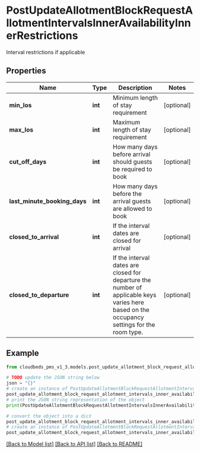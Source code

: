 # PostUpdateAllotmentBlockRequestAllotmentIntervalsInnerAvailabilityInnerRestrictions

Interval restrictions if applicable

## Properties

Name | Type | Description | Notes
------------ | ------------- | ------------- | -------------
**min_los** | **int** | Minimum length of stay requirement | [optional] 
**max_los** | **int** | Maximum length of stay requirement | [optional] 
**cut_off_days** | **int** | How many days before arrival should guests be required to book | [optional] 
**last_minute_booking_days** | **int** | How many days before the arrival guests are allowed to book | [optional] 
**closed_to_arrival** | **int** | If the interval dates are closed for arrival | [optional] 
**closed_to_departure** | **int** | If the interval dates are closed for departure the number of applicable keys varies here based on the occupancy settings for the room type. | [optional] 

## Example

```python
from cloudbeds_pms_v1_3.models.post_update_allotment_block_request_allotment_intervals_inner_availability_inner_restrictions import PostUpdateAllotmentBlockRequestAllotmentIntervalsInnerAvailabilityInnerRestrictions

# TODO update the JSON string below
json = "{}"
# create an instance of PostUpdateAllotmentBlockRequestAllotmentIntervalsInnerAvailabilityInnerRestrictions from a JSON string
post_update_allotment_block_request_allotment_intervals_inner_availability_inner_restrictions_instance = PostUpdateAllotmentBlockRequestAllotmentIntervalsInnerAvailabilityInnerRestrictions.from_json(json)
# print the JSON string representation of the object
print(PostUpdateAllotmentBlockRequestAllotmentIntervalsInnerAvailabilityInnerRestrictions.to_json())

# convert the object into a dict
post_update_allotment_block_request_allotment_intervals_inner_availability_inner_restrictions_dict = post_update_allotment_block_request_allotment_intervals_inner_availability_inner_restrictions_instance.to_dict()
# create an instance of PostUpdateAllotmentBlockRequestAllotmentIntervalsInnerAvailabilityInnerRestrictions from a dict
post_update_allotment_block_request_allotment_intervals_inner_availability_inner_restrictions_from_dict = PostUpdateAllotmentBlockRequestAllotmentIntervalsInnerAvailabilityInnerRestrictions.from_dict(post_update_allotment_block_request_allotment_intervals_inner_availability_inner_restrictions_dict)
```
[[Back to Model list]](../README.md#documentation-for-models) [[Back to API list]](../README.md#documentation-for-api-endpoints) [[Back to README]](../README.md)


